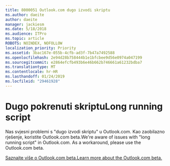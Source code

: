 ```yaml
---
title: 8000051 Outlook.com dugo izvodi skriptu
ms.author: daeite
author: daeite
manager: jackiesm
ms.date: 5/18/2018
ms.audience: ITPro
ms.topic: article
ROBOTS: NOINDEX, NOFOLLOW
localization_priority: Priority
ms.assetid: 3bac167e-055b-4cfb-ad3f-7b47a7492588
ms.openlocfilehash: 2e94d28b758444b1e1bfcbee9d56e0974a047199
ms.sourcegitcommit: e2864efcfb493b6e46b662b746661a61232bdba7
ms.translationtype: MT
ms.contentlocale: hr-HR
ms.lasthandoff: 01/24/2019
ms.locfileid: "29461928"
---
```

# <a name="long-running-script"></a><span data-ttu-id="b6602-102">Dugo pokrenuti skriptu</span><span class="sxs-lookup"><span data-stu-id="b6602-102">Long running script</span></span>

<span data-ttu-id="b6602-p101">Nas svjesni problemi s "dugo izvodi skriptu" u Outlook.com. Kao zaobilazno rješenje, koristite Outlook.com beta.</span><span class="sxs-lookup"><span data-stu-id="b6602-p101">We're aware of issues with "long running script" in Outlook.com. As a workaround, please use the Outlook.com beta.</span></span>
  
[<span data-ttu-id="b6602-105">Saznajte više o Outlook.com beta.</span><span class="sxs-lookup"><span data-stu-id="b6602-105">Learn more about the Outlook.com beta.</span></span>](https://go.microsoft.com/fwlink/p/?linkid=874356)
  


